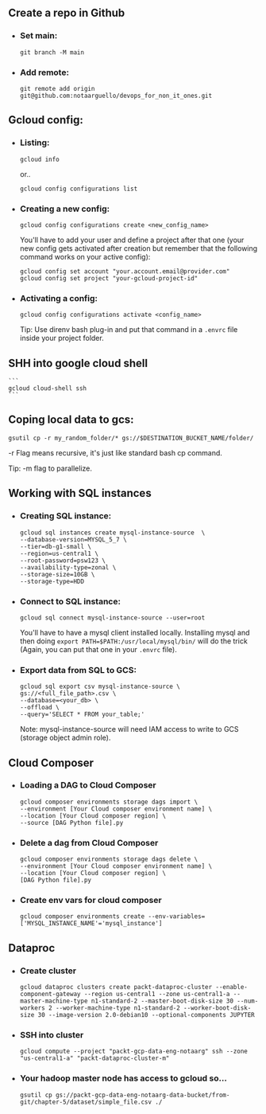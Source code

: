 ## Create a repo in Github

* ### Set main:

    ```
    git branch -M main
    ```
* ### Add remote:

    ```
    git remote add origin git@github.com:notaarguello/devops_for_non_it_ones.git
    ```
## Gcloud config:

* ### Listing:


    ```
    gcloud info
    ```

    or..

    ```
    gcloud config configurations list
    ```

* ### Creating a new config:

    ```
    gcloud config configurations create <new_config_name>
    ```

    You'll have to add your user and define a project after that one (your new config gets activated after creation but remember that the following command works on your active config):

    ```
    gcloud config set account "your.account.email@provider.com"
    gcloud config set project "your-gcloud-project-id"
    ```

* ### Activating a config:

    ```
    gcloud config configurations activate <config_name>
    ```

    Tip: Use direnv bash plug-in and put that command in a ```.envrc``` file inside your project folder.

## SHH into google cloud shell

    ```
    gcloud cloud-shell ssh
    ```

## Coping local data to gcs:

```
gsutil cp -r my_random_folder/* gs://$DESTINATION_BUCKET_NAME/folder/
```

-r Flag means recursive, it's just like standard bash cp command.

Tip: -m flag to parallelize.

## Working with SQL instances

* ### Creating SQL instance:

    ```
    gcloud sql instances create mysql-instance-source  \
    --database-version=MYSQL_5_7 \
    --tier=db-g1-small \
    --region=us-central1 \
    --root-password=psw123 \
    --availability-type=zonal \
    --storage-size=10GB \
    --storage-type=HDD
    ```

* ### Connect to SQL instance:

    ```
    gcloud sql connect mysql-instance-source --user=root
    ```

    You'll have to have a mysql client installed locally. Installing mysql and then doing ```export PATH=$PATH:/usr/local/mysql/bin/``` will do the trick (Again, you can put that one in your ```.envrc``` file).

* ### Export data from SQL to GCS:

    ```
    gcloud sql export csv mysql-instance-source \
    gs://<full_file_path>.csv \
    --database=<your_db> \
    --offload \
    --query='SELECT * FROM your_table;'
    ```

    Note: mysql-instance-source will need IAM access to write to GCS (storage object admin role).

## Cloud Composer

* ### Loading a DAG to Cloud Composer
    ```
    gcloud composer environments storage dags import \
    --environment [Your Cloud composer environment name] \
    --location [Your Cloud composer region] \
    --source [DAG Python file].py
    ```

* ### Delete a dag from Cloud Composer
    ```
    gcloud composer environments storage dags delete \
    --environment [Your Cloud composer environment name] \
    --location [Your Cloud composer region] \
    [DAG Python file].py
    ```

* ### Create env vars for cloud composer
    ```
    gcloud composer environments create --env-variables=['MYSQL_INSTANCE_NAME'='mysql_instance']
    ```

## Dataproc

* ### Create cluster

    ```
    gcloud dataproc clusters create packt-dataproc-cluster --enable-component-gateway --region us-central1 --zone us-central1-a --master-machine-type n1-standard-2 --master-boot-disk-size 30 --num-workers 2 --worker-machine-type n1-standard-2 --worker-boot-disk-size 30 --image-version 2.0-debian10 --optional-components JUPYTER
    ```

* ### SSH into cluster

    ```
    gcloud compute --project "packt-gcp-data-eng-notaarg" ssh --zone "us-central1-a" "packt-dataproc-cluster-m"
    ```

* ### Your hadoop master node has access to gcloud so...

    ```
    gsutil cp gs://packt-gcp-data-eng-notaarg-data-bucket/from-git/chapter-5/dataset/simple_file.csv ./
    ```

